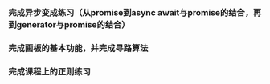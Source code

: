 ### 完成异步变成练习（从promise到async await与promise的结合，再到generator与promise的结合）
### 完成画板的基本功能，并完成寻路算法
### 完成课程上的正则练习
